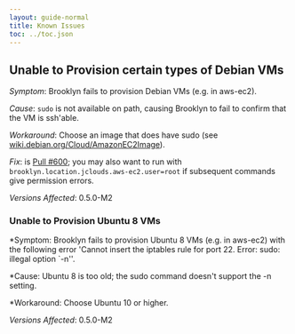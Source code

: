 ```yaml
---
layout: guide-normal
title: Known Issues
toc: ../toc.json
---
```


## Unable to Provision certain types of Debian VMs

*Symptom*: Brooklyn fails to provision Debian VMs (e.g. in aws-ec2).

*Cause*: `sudo` is not available on path, causing Brooklyn to fail to confirm that the VM is ssh'able.

*Workaround*: Choose an image that does have sudo (see [wiki.debian.org/Cloud/AmazonEC2Image](http://wiki.debian.org/Cloud/AmazonEC2Image)).

*Fix*: is [Pull #600](https://github.com/brooklyncentral/brooklyn/pull/600); you may also want to run with `brooklyn.location.jclouds.aws-ec2.user=root` if subsequent commands give permission errors.

*Versions Affected*: 0.5.0-M2


### Unable to Provision Ubuntu 8 VMs

*Symptom: Brooklyn fails to provision Ubuntu 8 VMs (e.g. in aws-ec2) with the following error 'Cannot insert the iptables rule for port 22. Error: sudo: illegal option `-n''.

*Cause: Ubuntu 8 is too old; the sudo command doesn't support the -n setting.

*Workaround: Choose Ubuntu 10 or higher.

*Versions Affected*: 0.5.0-M2
